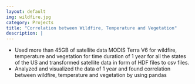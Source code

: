 ```yaml
---
layout: default
img: wildfire.jpg
category: Projects
title: "Correlation between Wildfire, Temperature and Vegetation"
description: |
---
```

* Used more than 45GB of satellite data MODIS Terra V6 for wildfire, temperature and vegetation for time duration of 1 year for all the states of the US and transformed satellite data in form of HDF files to csv files.
* Analyzed and visualized the data of 1 year and found correlation between wildfire, temperature and vegetation by using pandas
